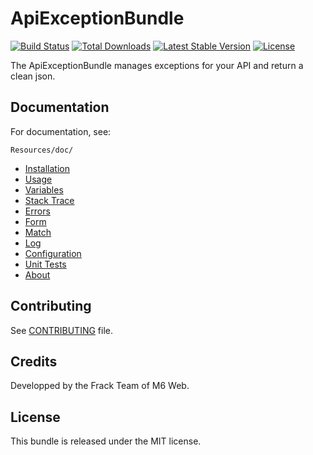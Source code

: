 # ApiExceptionBundle

[![Build 
Status](https://travis-ci.org/M6Web/ApiExceptionBundle.svg?branch=master)](https://travis-ci.org/M6Web/ApiExceptionBundle)
[![Total Downloads](https://poser.pugx.org/m6web/api-exception-bundle/downloads)](https://packagist.org/packages/m6web/api-exception-bundle)
[![Latest Stable Version](https://poser.pugx.org/m6web/api-exception-bundle/v/stable)](https://packagist.org/packages/m6web/api-exception-bundle)
[![License](https://poser.pugx.org/m6web/api-exception-bundle/license)](https://packagist.org/packages/m6web/api-exception-bundle)

The ApiExceptionBundle manages exceptions for your API and return a clean json.

## Documentation

For documentation, see:

```
Resources/doc/
```

- [Installation](https://github.com/M6Web/ApiExceptionBundle/blob/master/Resources/doc/installation.md)
- [Usage](https://github.com/M6Web/ApiExceptionBundle/blob/master/Resources/doc/usage.md)
- [Variables](https://github.com/M6Web/ApiExceptionBundle/blob/master/Resources/doc/variables.md)
- [Stack Trace](https://github.com/M6Web/ApiExceptionBundle/blob/master/Resources/doc/stack_trace.md)
- [Errors](https://github.com/M6Web/ApiExceptionBundle/blob/master/Resources/doc/errors.md)
- [Form](https://github.com/M6Web/ApiExceptionBundle/blob/master/Resources/doc/form.md)
- [Match](https://github.com/M6Web/ApiExceptionBundle/blob/master/Resources/doc/match.md)
- [Log](https://github.com/M6Web/ApiExceptionBundle/blob/master/Resources/doc/log.md)
- [Configuration](https://github.com/M6Web/ApiExceptionBundle/blob/master/Resources/doc/configuration.md)
- [Unit Tests](https://github.com/M6Web/ApiExceptionBundle/blob/master/Resources/doc/unit_tests.md)
- [About](https://github.com/M6Web/ApiExceptionBundle/blob/master/Resources/doc/about.md)

## Contributing

See [CONTRIBUTING](https://github.com/M6Web/ApiExceptionBundle/blob/master/CONTRIBUTING.md) file.

## Credits

Developped by the Frack Team of M6 Web.

## License

This bundle is released under the MIT license.